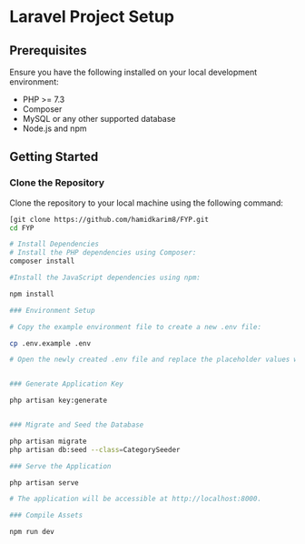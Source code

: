 # Laravel Project Setup

## Prerequisites

Ensure you have the following installed on your local development environment:

- PHP >= 7.3
- Composer
- MySQL or any other supported database
- Node.js and npm

## Getting Started

### Clone the Repository

Clone the repository to your local machine using the following command:

```bash
[git clone https://github.com/hamidkarim8/FYP.git
cd FYP

# Install Dependencies
# Install the PHP dependencies using Composer:
composer install

#Install the JavaScript dependencies using npm:

npm install

### Environment Setup

# Copy the example environment file to create a new .env file:

cp .env.example .env

# Open the newly created .env file and replace the placeholder values with your actual settings


### Generate Application Key

php artisan key:generate


### Migrate and Seed the Database

php artisan migrate
php artisan db:seed --class=CategorySeeder

### Serve the Application

php artisan serve

# The application will be accessible at http://localhost:8000.

### Compile Assets

npm run dev

